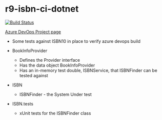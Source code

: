 # r9-isbn-ci-dotnet

[![Build Status](https://dev.azure.com/paul0287/CSD-CI-2020-03/_apis/build/status/paul-r9.CSD-CI-2020-03?branchName=master)](https://dev.azure.com/paul0287/CSD-CI-2020-03/_build/latest?definitionId=6&branchName=master)

[Azure DevOps Project page](https://dev.azure.com/paul0287/CSD-CI-2020-03)

- Some tests against ISBN10 in place to verify azure devops build

- BookInfoProvider
  - Defines the Provider interface
  - Has the data object BookInfoProvider
  - Has an in-memory test double, ISBNService, that ISBNFinder can be tested against
  
- ISBN
  - ISBNFinder - the System Under test
  
- ISBN.tests
  - xUnit tests for the ISBNFinder class

